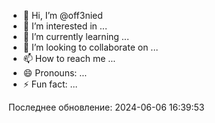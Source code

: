 - 👋 Hi, I’m @off3nied
- 👀 I’m interested in ...
- 🌱 I’m currently learning ...
- 💞️ I’m looking to collaborate on ...
- 📫 How to reach me ...
- 😄 Pronouns: ...
- ⚡ Fun fact: ...

<!---
off3nied/off3nied is a ✨ special ✨ repository because its `README.md` (this file) appears on your GitHub profile.
You can click the Preview link to take a look at your changes.
--->
Последнее обновление: 2024-06-06 16:39:53
